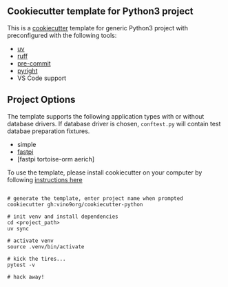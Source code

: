 ## Cookiecutter template for Python3 project

This is a [cookiecutter](https://www.cookiecutter.io/) template for generic Python3 project with preconfigured with the following tools:

* [uv](https://docs.astral.sh/uv/)
* [ruff](https://docs.astral.sh/ruff/)
* [pre-commit](https://pre-commit.com/)
* [pyright](https://github.com/microsoft/pyright)
* VS Code support

## Project Options
The template supports the following application types with or without database drivers. If database driver is chosen, ```conftest.py``` will contain test databae preparation fixtures.

* simple
* [fastpi](https://quart.palletsprojects.com/en/latest/)
* [fastpi tortoise-orm aerich]


To use the template, please install cookiecutter on your computer by following [instructions here](https://cookiecutter.readthedocs.io/en/latest/installation.html)

```

# generate the template, enter project name when prompted
cookiecutter gh:vino9org/cookiecutter-python

# init venv and install dependencies
cd <project_path>
uv sync

# activate venv
source .venv/bin/activate

# kick the tires...
pytest -v

# hack away!

```
